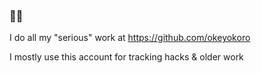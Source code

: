 
### 👋🏾

I do all my "serious" work at https://github.com/okeyokoro

I mostly use this account for tracking hacks & older work
